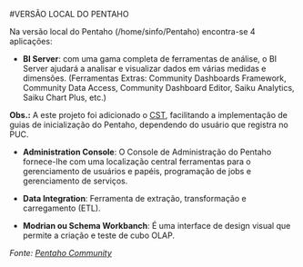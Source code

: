 #VERSÃO LOCAL DO PENTAHO


Na versão local do Pentaho (/home/sinfo/Pentaho) encontra-se 4 aplicações:

- **BI Server**: com uma gama completa de ferramentas de análise, o BI Server ajudará a analisar e visualizar dados em várias medidas e dimensões. (Ferramentas Extras: Community Dashboards Framework, Community Data Access, Community Dashboard Editor, Saiku Analytics, Saiku Chart Plus, etc.)

**Obs.:** A este projeto foi adicionado o [CST](http://www.webdetails.pt/ctools/cst/), facilitando a implementação de guias de inicialização do Pentaho, dependendo do usuário que registra no PUC.

- **Administration Console**: O Console de Administração do Pentaho fornece-lhe com uma localização central ferramentas para o gerenciamento de usuários e papéis, programação de jobs e gerenciamento de serviços.

- **Data Integration**: Ferramenta de extração, transformação e carregamento (ETL).

- **Modrian ou Schema Workbanch**: É uma interface de design visual que permite a criação e teste de cubo OLAP.

*Fonte: [Pentaho Community](http://community.pentaho.com/)*
